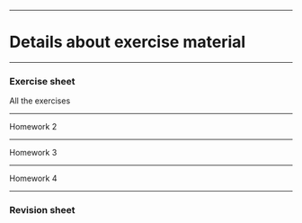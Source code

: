 <!-- -------------------------------------------------------------------------------- -->

<!-- Copyright 2024 Georgios Karagiannis -->

<!-- georgios.karagiannis@durham.ac.uk -->
<!-- Associate Professor -->
<!-- Department of Mathematical Sciences, Durham University, Durham,  UK  -->

<!-- This file is part of Spatio-Temporal_Statistics_Michaelmas -->
<!-- which is the material of the course -->
<!-- MATH4341: Spatio-Temporal Statistics -->
<!-- Epiphany term -->
<!-- taught by Georgios P. Katagiannis in the Department of Mathematical Sciences   -->
<!-- in the University of Durham  in Michaelmas term in 2024 -->

<!-- Spatio-Temporal_Statistics_Michaelmas is free software: -->
<!-- you can redistribute it and/or modify it-->
<!-- under the terms of the GNU General Public License as published by -->
<!-- the Free Software Foundation version 3 of the License. -->

<!-- Spatio-Temporal_Statistics_Michaelmas is distributed ->
<!-- in the hope that it will be useful, -->
<!-- but WITHOUT ANY WARRANTY; without even the implied warranty of -->
<!-- MERCHANTABILITY or FITNESS FOR A PARTICULAR PURPOSE.  See the -->
<!-- GNU General Public License for more details. -->

<!-- You should have received a copy of the GNU General Public License -->
<!-- along with Spatio-Temporal_Statistics_Michaelmas -->
<!-- If not, see <http://www.gnu.org/licenses/>. -->

<!-- -------------------------------------------------------------------------------- -->

------------------------------------------------------------------------

# Details about exercise material 

------------------------------------------------------------------------

### Exercise sheet

All the exercises  
<!--
+ Questions [PDF](https://github.com/georgios-stats/Spatio-Temporal_Statistics_Michaelmas/blob/main/Exercises/Exercise_sheet_questions.pdf) & [HTML](https://htmlpreview.github.io/?https://github.com/georgios-stats/Spatio-Temporal_Statistics_Michaelmas/blob/main/Exercises/Exercise_sheet_questions_xhtml/Exercise_sheet_questions.xhtml)  

+ Complete [PDF](https://github.com/georgios-stats/Spatio-Temporal_Statistics_Michaelmas/blob/main/Exercises/Exercise_sheet_complete.pdf) & [HTML](https://htmlpreview.github.io/?https://github.com/georgios-stats/Spatio-Temporal_Statistics_Michaelmas/blob/main/Exercises/Exercise_sheet_complete_xhtml/Exercise_sheet_complete.xhtml)  


------------------------------------------------------------------------


### Homework sheets

Homework 1  
<!--
+ Questions [PDF](https://github.com/georgios-stats/Spatio-Temporal_Statistics_Michaelmas/blob/main/Exercises/Homework_1_questions.pdf) & [HTML](https://htmlpreview.github.io/?https://github.com/georgios-stats/Spatio-Temporal_Statistics_Michaelmas/blob/main/Exercises/Homework_1_questions_xhtml/Homework_1_questions_xhtml)  

+ Complete [PDF](https://github.com/georgios-stats/Spatio-Temporal_Statistics_Michaelmas/blob/main/Exercises/Homework_1_complete.pdf) & [HTML](https://htmlpreview.github.io/?https://github.com/georgios-stats/Spatio-Temporal_Statistics_Michaelmas/blob/main/Exercises/Homework_1_complete_xhtml/Homework_1_complete.xhtml)   
-->
------------------------------------------------------------------------

Homework 2  
<!--
+ Questions [PDF](https://github.com/georgios-stats/Spatio-Temporal_Statistics_Michaelmas/blob/main/Exercises/Homework_2_questions.pdf) & [HTML](https://htmlpreview.github.io/?https://github.com/georgios-stats/Spatio-Temporal_Statistics_Michaelmas/blob/main/Exercises/Homework_2_questions_xhtml/Homework_2_questions_xhtml)  

+ Complete [PDF](https://github.com/georgios-stats/Spatio-Temporal_Statistics_Michaelmas/blob/main/Exercises/Homework_2_complete.pdf) & [HTML](https://htmlpreview.github.io/?https://github.com/georgios-stats/Spatio-Temporal_Statistics_Michaelmas/blob/main/Exercises/Homework_2_complete_xhtml/Homework_2_complete.xhtml)   
-->
------------------------------------------------------------------------

Homework 3  
<!--
+ Questions [PDF](https://github.com/georgios-stats/Spatio-Temporal_Statistics_Michaelmas/blob/main/Exercises/Homework_3_questions.pdf) & [HTML](https://htmlpreview.github.io/?https://github.com/georgios-stats/Spatio-Temporal_Statistics_Michaelmas/blob/main/Exercises/Homework_3_questions_xhtml/Homework_3_questions_xhtml)  

+ Complete [PDF](https://github.com/georgios-stats/Spatio-Temporal_Statistics_Michaelmas/blob/main/Exercises/Homework_3_complete.pdf) & [HTML](https://htmlpreview.github.io/?https://github.com/georgios-stats/Spatio-Temporal_Statistics_Michaelmas/blob/main/Exercises/Homework_3_complete_xhtml/Homework_3_complete.xhtml)   
-->
------------------------------------------------------------------------

Homework 4  
<!--
+ Questions [PDF](https://github.com/georgios-stats/Spatio-Temporal_Statistics_Michaelmas/blob/main/Exercises/Homework_4_questions.pdf) & [HTML](https://htmlpreview.github.io/?https://github.com/georgios-stats/Spatio-Temporal_Statistics_Michaelmas/blob/main/Exercises/Homework_4_questions_xhtml/Homework_4_questions_xhtml)  

+ Complete [PDF](https://github.com/georgios-stats/Spatio-Temporal_Statistics_Michaelmas/blob/main/Exercises/Homework_4_complete.pdf) & [HTML](https://htmlpreview.github.io/?https://github.com/georgios-stats/Spatio-Temporal_Statistics_Michaelmas/blob/main/Exercises/Homework_4_complete_xhtml/Homework_4_complete.xhtml)   
-->
------------------------------------------------------------------------

### Revision sheet  
<!--
[PDF](https://github.com/georgios-stats/Spatio-Temporal_Statistics_Michaelmas/blob/main/Exercises/Revision_sheet.pdf) & [HTML](https://htmlpreview.github.io/?https://github.com/georgios-stats/Spatio-Temporal_Statistics_Michaelmas/blob/main/Exercises/Revision_sheet_xhtml/Revision_sheet.xhtml)
-->

